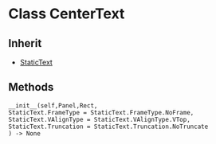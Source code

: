 # Class CenterText

## Inherit

* [StaticText](StaticText.md)

## Methods
```
__init__(self,Panel,Rect,
StaticText.FrameType = StaticText.FrameType.NoFrame,
StaticText.VAlignType = StaticText.VAlignType.VTop, 
StaticText.Truncation = StaticText.Truncation.NoTruncate
) -> None
```
